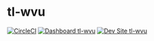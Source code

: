 # tl-wvu

[![CircleCI](https://circleci.com/gh/grshane/tl-wvu.svg?style=shield)](https://circleci.com/gh/grshane/tl-wvu)
[![Dashboard tl-wvu](https://img.shields.io/badge/dashboard-tl_wvu-yellow.svg)](https://dashboard.pantheon.io/sites/25419b35-56dd-461c-8e9d-728fa403c412#dev/code)
[![Dev Site tl-wvu](https://img.shields.io/badge/site-tl_wvu-blue.svg)](http://dev-tl-wvu.pantheonsite.io/)